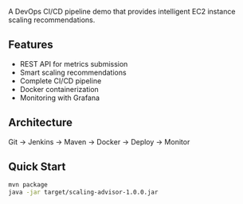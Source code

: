A DevOps CI/CD pipeline demo that provides intelligent EC2 instance scaling recommendations.

## Features
- REST API for metrics submission
- Smart scaling recommendations
- Complete CI/CD pipeline
- Docker containerization
- Monitoring with Grafana

## Architecture 
Git → Jenkins → Maven → Docker → Deploy → Monitor

## Quick Start
```bash
mvn package
java -jar target/scaling-advisor-1.0.0.jar
```